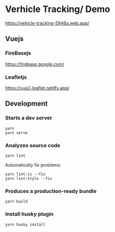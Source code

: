 # Verhicle Tracking/ Demo
https://vehicle-tracking-5946a.web.app/

## Vuejs
### FireBasejs
https://firebase.google.com/
### Leafletjs
https://vue2-leaflet.netlify.app/
## Development


### Starts a dev server

    yarn
    yarn serve

### Analyzes source code

    yarn lint

Automatically fix problems:

    yarn lint:js --fix
    yarn lint:style --fix

### Produces a production-ready bundle

    yarn build

### Install husky plugin

    yarn husky install

